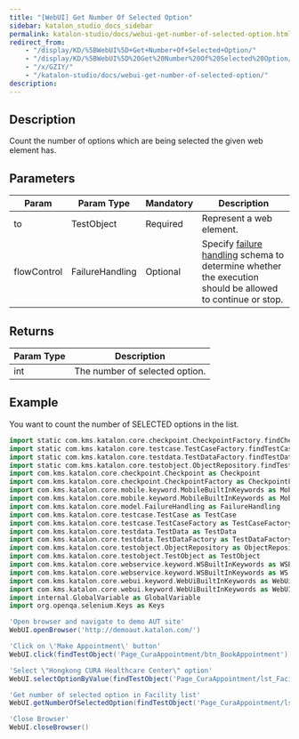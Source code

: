 ```yaml
---
title: "[WebUI] Get Number Of Selected Option" 
sidebar: katalon_studio_docs_sidebar
permalink: katalon-studio/docs/webui-get-number-of-selected-option.html 
redirect_from:
    - "/display/KD/%5BWebUI%5D+Get+Number+Of+Selected+Option/"
    - "/display/KD/%5BWebUI%5D%20Get%20Number%20Of%20Selected%20Option/"
    - "/x/GZIY/"
    - "/katalon-studio/docs/webui-get-number-of-selected-option/"
description: 
---
```

Description
-----------

Count the number of options which are being selected the given web element has.

Parameters
----------

| Param | Param Type | Mandatory | Description |
| --- | --- | --- | --- |
| to | TestObject | Required | Represent a web element. |
| flowControl | FailureHandling | Optional | Specify [failure handling](/x/qAAM) schema to determine whether the execution should be allowed to continue or stop. |

Returns
-------

| Param Type | Description |
| --- | --- |
| int | The number of selected option. |

Example
-------

You want to count the number of SELECTED options in the list.

```groovy
import static com.kms.katalon.core.checkpoint.CheckpointFactory.findCheckpoint
import static com.kms.katalon.core.testcase.TestCaseFactory.findTestCase
import static com.kms.katalon.core.testdata.TestDataFactory.findTestData
import static com.kms.katalon.core.testobject.ObjectRepository.findTestObject
import com.kms.katalon.core.checkpoint.Checkpoint as Checkpoint
import com.kms.katalon.core.checkpoint.CheckpointFactory as CheckpointFactory
import com.kms.katalon.core.mobile.keyword.MobileBuiltInKeywords as MobileBuiltInKeywords
import com.kms.katalon.core.mobile.keyword.MobileBuiltInKeywords as Mobile
import com.kms.katalon.core.model.FailureHandling as FailureHandling
import com.kms.katalon.core.testcase.TestCase as TestCase
import com.kms.katalon.core.testcase.TestCaseFactory as TestCaseFactory
import com.kms.katalon.core.testdata.TestData as TestData
import com.kms.katalon.core.testdata.TestDataFactory as TestDataFactory
import com.kms.katalon.core.testobject.ObjectRepository as ObjectRepository
import com.kms.katalon.core.testobject.TestObject as TestObject
import com.kms.katalon.core.webservice.keyword.WSBuiltInKeywords as WSBuiltInKeywords
import com.kms.katalon.core.webservice.keyword.WSBuiltInKeywords as WS
import com.kms.katalon.core.webui.keyword.WebUiBuiltInKeywords as WebUiBuiltInKeywords
import com.kms.katalon.core.webui.keyword.WebUiBuiltInKeywords as WebUI
import internal.GlobalVariable as GlobalVariable
import org.openqa.selenium.Keys as Keys

'Open browser and navigate to demo AUT site'
WebUI.openBrowser('http://demoaut.katalon.com/')

'Click on \'Make Appointment\' button'
WebUI.click(findTestObject('Page_CuraAppointment/btn_BookAppointment'))

'Select \"Hongkong CURA Healthcare Center\" option'
WebUI.selectOptionByValue(findTestObject('Page_CuraAppointment/lst_Facility'), 'Hongkong CURA Healthcare Center', false)

'Get number of selected option in Facility list'
WebUI.getNumberOfSelectedOption(findTestObject('Page_CuraAppointment/lst_Facility'))

'Close Browser'
WebUI.closeBrowser()
```